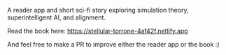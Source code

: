 A reader app and short sci-fi story exploring simulation theory, superintelligent AI, and alignment.

Read the book here: https://stellular-torrone-4af42f.netlify.app

And feel free to make a PR to improve either the reader app or the book :)
